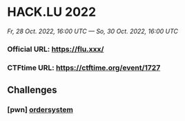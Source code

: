 # HACK.LU 2022

*Fr, 28 Oct. 2022, 16:00 UTC — So, 30 Oct. 2022, 16:00 UTC*

### Official URL: https://flu.xxx/
### CTFtime URL: https://ctftime.org/event/1727

## Challenges

### [pwn] [ordersystem](./ordersystem/)
